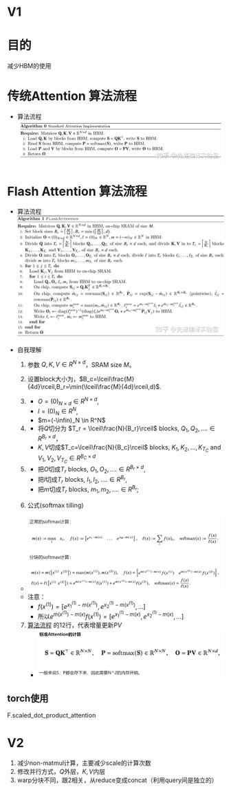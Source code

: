 # V1
# 目的
减少HBM的使用

# 传统Attention 算法流程
  - 算法流程
![传统算法流程](./../Img/传统Attn算法流程.jpg)

# Flash Attention 算法流程
  - <span id="算法流程">算法流程</span>
![Flash-Attention](../Img/Flash-Attention.jpg)

  - 自我理解
    1. 参数 $Q, K, V \in R^{N \times d}$，SRAM size $M$。
    2. 设置block大小为，$B_c=\lceil\frac{M}{4d}\rceil,B_r=\min(\lceil\frac{M}{4d}\rceil,d)$.
    3. - $O=(0)_{N \times d} \in R^{N \times d}$, 
       - $l=(0)_N \in R^N$, 
       - $m=(-\infin)_N \in R^N$
    4. - 将$Q$切分为 $T_r = \lceil\frac{N}{B_r}\rceil$ blocks, $Q_1,Q_2,.... \in R^{B_r \times d}$，
       - $K,V$切成$T_c=\lceil\frac{N}{B_c}\rceil$ blocks, $K_1, K_2, ..., K_{T_C}$ and $V_1, V_2, V_{T_C} \in R^{B_C \times d}$
    5. - 把$O$切成$T_r$ blocks, $O_1,O_2,.... \in R^{B_r \times d}$, 
       - 把$l$切成$T_r$ blocks, $l_1,l_2,.... \in R^{B_r}$, 
       - 把$m$切成$T_r$ blocks, $m_1,m_2,.... \in R^{B_r}$;
  
    6. 公式(softmax tilling)
      - ![Alt text](../Img/softmax-tilling.png)
      - 注意：
        - $f(x^{(1)}) = [e^{x_1^{(1)} - m(x^{(1)})}, e^{x_2^{(1)} - m(x^{(1)})}, ...]$
        - 所以$e^{m(x^{(1)})-m(x)}f(x^{(1)}) = [e^{x_1^{(1)} - m(x)}, e^{x_2^{(1)} - m(x)}, ...]$
    7. [算法流程](#算法流程) 的12行，代表增量更新$PV$
       - ![Alt text](../Img/attention-cal.png)

## torch使用
F.scaled_dot_product_attention

# V2
1. 减少non-matmul计算，主要减少scale的计算次数
2. 修改并行方式，$Q$外层，$K,V$内层
3. warp分块不同，跟2相关，从reduce变成concat（利用query间是独立的）